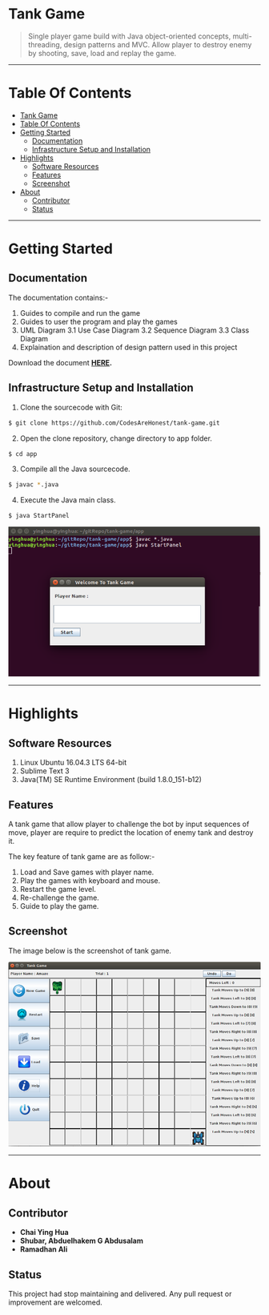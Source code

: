 Tank Game 
=========
> Single player game build with Java object-oriented concepts, multi-threading, design patterns and MVC. Allow player to destroy enemy by shooting, save, load and replay the game. 

***

Table Of Contents 
=================

* [Tank Game](#tank-game)
* [Table Of Contents](#table-of-contents)
* [Getting Started](#getting-started)
  * [Documentation](#documentation)
  * [Infrastructure Setup and Installation](#infrastructure-setup-and-installation)
* [Highlights](#highlights)
  * [Software Resources](#software-resources)
  * [Features](#features)
  * [Screenshot](#screenshot)
* [About](#about)
  * [Contributor](#contributor)
  * [Status](#status)
  
***

Getting Started
===============
Documentation
-------------
The documentation contains:- 
1. Guides to compile and run the game
2. Guides to user the program and play the games
3. UML Diagram 
   3.1 Use Case Diagram 
   3.2 Sequence Diagram 
   3.3 Class Diagram 
4. Explaination and description of design pattern used in this project

Download the document **[HERE](https://github.com/CodesAreHonest/tank-game/blob/master/doc/tank-game-documentation.pdf).**

Infrastructure Setup and Installation
-------------------------------------
1. Clone the sourcecode with Git:
```sh 
$ git clone https://github.com/CodesAreHonest/tank-game.git
```
2. Open the clone repository, change directory to app folder.
```sh
$ cd app 
``` 
3. Compile all the Java sourcecode.
```sh 
$ javac *.java 
```
4. Execute the Java main class. 
```sh
$ java StartPanel
```
<p align="center"><img src="img/compile-run-screenshot.png"/></p>  

***  

Highlights
==========
Software Resources
------------------
1. Linux Ubuntu 16.04.3 LTS 64-bit  
2. Sublime Text 3  
3. Java(TM) SE Runtime Environment (build 1.8.0_151-b12)

Features
--------
A tank game that allow player to challenge the bot by input sequences of move, player are require to predict the location of enemy tank and destroy it. 

The key feature of tank game are as follow:- 
1. Load and Save games with player name.  
2. Play the games with keyboard and mouse.  
3. Restart the game level.   
4. Re-challenge the game.   
5. Guide to play the game.  

Screenshot
----------
The image below is the screenshot of tank game.  
<p align="center"><img src="img/gameboard-screenshot.png"/></p> 

***  

About
=====
Contributor
-----------
- **Chai Ying Hua**  
- **Shubar, Abduelhakem G Abdusalam**  
- **Ramadhan Ali**   

Status
------
This project had stop maintaining and delivered. Any pull request or improvement are welcomed. 


